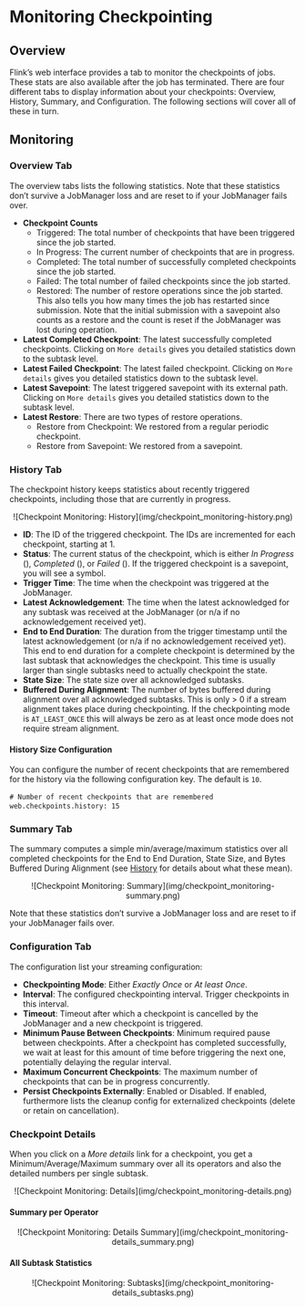 

# Monitoring Checkpointing

## Overview

Flink’s web interface provides a tab to monitor the checkpoints of jobs. These stats are also available after the job has terminated. There are four different tabs to display information about your checkpoints: Overview, History, Summary, and Configuration. The following sections will cover all of these in turn.

## Monitoring

### Overview Tab

The overview tabs lists the following statistics. Note that these statistics don’t survive a JobManager loss and are reset to if your JobManager fails over.

*   **Checkpoint Counts**
    *   Triggered: The total number of checkpoints that have been triggered since the job started.
    *   In Progress: The current number of checkpoints that are in progress.
    *   Completed: The total number of successfully completed checkpoints since the job started.
    *   Failed: The total number of failed checkpoints since the job started.
    *   Restored: The number of restore operations since the job started. This also tells you how many times the job has restarted since submission. Note that the initial submission with a savepoint also counts as a restore and the count is reset if the JobManager was lost during operation.
*   **Latest Completed Checkpoint**: The latest successfully completed checkpoints. Clicking on `More details` gives you detailed statistics down to the subtask level.
*   **Latest Failed Checkpoint**: The latest failed checkpoint. Clicking on `More details` gives you detailed statistics down to the subtask level.
*   **Latest Savepoint**: The latest triggered savepoint with its external path. Clicking on `More details` gives you detailed statistics down to the subtask level.
*   **Latest Restore**: There are two types of restore operations.
    *   Restore from Checkpoint: We restored from a regular periodic checkpoint.
    *   Restore from Savepoint: We restored from a savepoint.

### History Tab

The checkpoint history keeps statistics about recently triggered checkpoints, including those that are currently in progress.

<center>![Checkpoint Monitoring: History](img/checkpoint_monitoring-history.png)</center>

*   **ID**: The ID of the triggered checkpoint. The IDs are incremented for each checkpoint, starting at 1.
*   **Status**: The current status of the checkpoint, which is either _In Progress_ (), _Completed_ (), or _Failed_ (). If the triggered checkpoint is a savepoint, you will see a symbol.
*   **Trigger Time**: The time when the checkpoint was triggered at the JobManager.
*   **Latest Acknowledgement**: The time when the latest acknowledged for any subtask was received at the JobManager (or n/a if no acknowledgement received yet).
*   **End to End Duration**: The duration from the trigger timestamp until the latest acknowledgement (or n/a if no acknowledgement received yet). This end to end duration for a complete checkpoint is determined by the last subtask that acknowledges the checkpoint. This time is usually larger than single subtasks need to actually checkpoint the state.
*   **State Size**: The state size over all acknowledged subtasks.
*   **Buffered During Alignment**: The number of bytes buffered during alignment over all acknowledged subtasks. This is only &gt; 0 if a stream alignment takes place during checkpointing. If the checkpointing mode is `AT_LEAST_ONCE` this will always be zero as at least once mode does not require stream alignment.

#### History Size Configuration

You can configure the number of recent checkpoints that are remembered for the history via the following configuration key. The default is `10`.



```
# Number of recent checkpoints that are remembered
web.checkpoints.history: 15
```



### Summary Tab

The summary computes a simple min/average/maximum statistics over all completed checkpoints for the End to End Duration, State Size, and Bytes Buffered During Alignment (see [History](#history) for details about what these mean).

<center>![Checkpoint Monitoring: Summary](img/checkpoint_monitoring-summary.png)</center>

Note that these statistics don’t survive a JobManager loss and are reset to if your JobManager fails over.

### Configuration Tab

The configuration list your streaming configuration:

*   **Checkpointing Mode**: Either _Exactly Once_ or _At least Once_.
*   **Interval**: The configured checkpointing interval. Trigger checkpoints in this interval.
*   **Timeout**: Timeout after which a checkpoint is cancelled by the JobManager and a new checkpoint is triggered.
*   **Minimum Pause Between Checkpoints**: Minimum required pause between checkpoints. After a checkpoint has completed successfully, we wait at least for this amount of time before triggering the next one, potentially delaying the regular interval.
*   **Maximum Concurrent Checkpoints**: The maximum number of checkpoints that can be in progress concurrently.
*   **Persist Checkpoints Externally**: Enabled or Disabled. If enabled, furthermore lists the cleanup config for externalized checkpoints (delete or retain on cancellation).

### Checkpoint Details

When you click on a _More details_ link for a checkpoint, you get a Minimum/Average/Maximum summary over all its operators and also the detailed numbers per single subtask.

<center>![Checkpoint Monitoring: Details](img/checkpoint_monitoring-details.png)</center>

#### Summary per Operator

<center>![Checkpoint Monitoring: Details Summary](img/checkpoint_monitoring-details_summary.png)</center>

#### All Subtask Statistics

<center>![Checkpoint Monitoring: Subtasks](img/checkpoint_monitoring-details_subtasks.png)</center>

